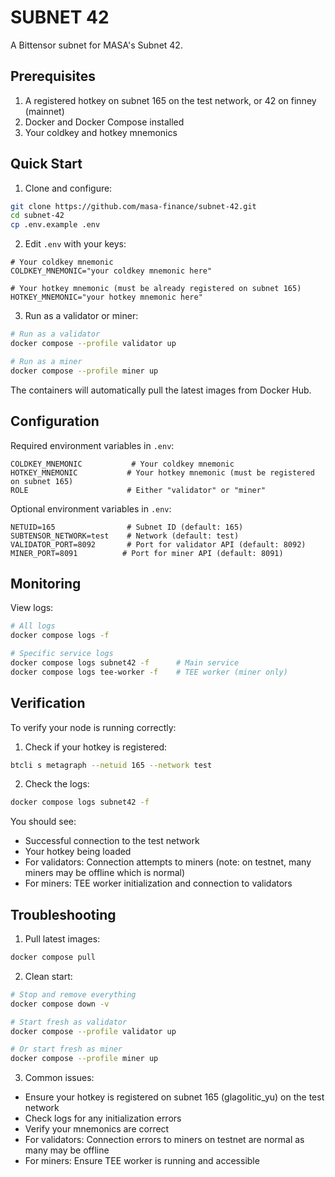 # SUBNET 42

A Bittensor subnet for MASA's Subnet 42.

## Prerequisites

1. A registered hotkey on subnet 165 on the test network, or 42 on finney (mainnet)
2. Docker and Docker Compose installed
3. Your coldkey and hotkey mnemonics

## Quick Start

1. Clone and configure:
```bash
git clone https://github.com/masa-finance/subnet-42.git
cd subnet-42
cp .env.example .env
```

2. Edit `.env` with your keys:
```env
# Your coldkey mnemonic
COLDKEY_MNEMONIC="your coldkey mnemonic here"

# Your hotkey mnemonic (must be already registered on subnet 165)
HOTKEY_MNEMONIC="your hotkey mnemonic here"
```

3. Run as a validator or miner:
```bash
# Run as a validator
docker compose --profile validator up

# Run as a miner
docker compose --profile miner up
```

The containers will automatically pull the latest images from Docker Hub.

## Configuration

Required environment variables in `.env`:
```env
COLDKEY_MNEMONIC           # Your coldkey mnemonic
HOTKEY_MNEMONIC           # Your hotkey mnemonic (must be registered on subnet 165)
ROLE                      # Either "validator" or "miner"
```

Optional environment variables in `.env`:
```env
NETUID=165                # Subnet ID (default: 165)
SUBTENSOR_NETWORK=test    # Network (default: test)
VALIDATOR_PORT=8092       # Port for validator API (default: 8092)
MINER_PORT=8091          # Port for miner API (default: 8091)
```

## Monitoring

View logs:
```bash
# All logs
docker compose logs -f

# Specific service logs
docker compose logs subnet42 -f      # Main service
docker compose logs tee-worker -f    # TEE worker (miner only)
```

## Verification

To verify your node is running correctly:

1. Check if your hotkey is registered:
```bash
btcli s metagraph --netuid 165 --network test
```

2. Check the logs:
```bash
docker compose logs subnet42 -f
```

You should see:
- Successful connection to the test network
- Your hotkey being loaded
- For validators: Connection attempts to miners (note: on testnet, many miners may be offline which is normal)
- For miners: TEE worker initialization and connection to validators

## Troubleshooting

1. Pull latest images:
```bash
docker compose pull
```

2. Clean start:
```bash
# Stop and remove everything
docker compose down -v

# Start fresh as validator
docker compose --profile validator up

# Or start fresh as miner
docker compose --profile miner up
```

3. Common issues:
- Ensure your hotkey is registered on subnet 165 (glagolitic_yu) on the test network
- Check logs for any initialization errors
- Verify your mnemonics are correct
- For validators: Connection errors to miners on testnet are normal as many may be offline
- For miners: Ensure TEE worker is running and accessible

